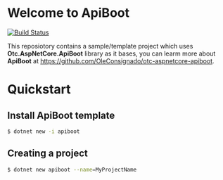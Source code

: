 # Welcome to ApiBoot
[![Build Status](https://travis-ci.org/OleConsignado/apiboot-example.svg?branch=master)](https://travis-ci.org/OleConsignado/apiboot-example)

This reposiotory contains a sample/template project which uses **Otc.AspNetCore.ApiBoot** library as it bases, you can learm more about **ApiBoot** at https://github.com/OleConsignado/otc-aspnetcore-apiboot. 

# Quickstart
## Install ApiBoot template
```sh
$ dotnet new -i apiboot
``` 
## Creating a project

```sh
$ dotnet new apiboot --name=MyProjectName